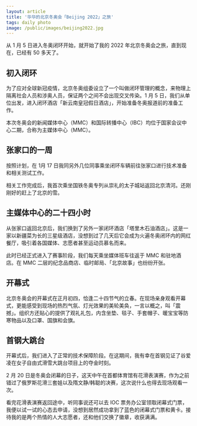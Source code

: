 ```yaml
---
layout: article
title: '华华的北京冬奥会「Beijing 2022」之旅'
tags: daily photo
image: /public/images/beijing2022.jpg
---
```


从 1 月 5 日进入冬奥闭环开始，就开始了我的 2022 年北京冬奥会之旅，直到现在，已经有 50 多天了。

## 初入闭环

为了应对全球新冠疫情，北京冬奥组委设立了一个叫做闭环管理的概念，来物理上隔离社会人员和涉奥人员，保证两个之间不会出现交叉传染。1 月 5 日，我们从单位出发，进入闭环酒店「新云南皇冠假日酒店」，开始准备冬奥报道前的准备工作。

本次冬奥会的新闻媒体中心（MMC）和国际转播中心（IBC）均位于国家会议中心二期，合称为主媒体中心（MMC）。

## 张家口的一周

按照计划，在 1月 17 日我同另外几位同事乘坐闭环车辆前往张家口进行技术准备和相关测试工作。


相关工作完成后，我首次乘坐国铁冬奥专列从崇礼的太子城站返回北京清河。还刚刚好的赶上了北京的雪。

## 主媒体中心的二十四小时

从张家口返回北京后，我们换到了另外一家闭环酒店「塔里木石油酒店」。这是一家以新疆菜为长的三星级酒店，没想到过了几天后它会成为火遍冬奥闭环内的网红餐厅，吸引着各国媒体、志愿者甚至运动员慕名而来。

此时已经正式进入了赛事阶段，我们每天乘坐媒体班车往返于 MMC 和驻地酒店。在 MMC 二层的纪念品商店、临时邮局、「北京故事」也纷纷开张。

## 开幕式

北京冬奥会的开幕式在正月初四，恰逢二十四节气的立春。在现场亲身观看开幕式，更能感受到现场的热烈气氛、灯光效果的美轮美奂，一言以概之，叫「震撼」。组织方还贴心的提供了观礼礼包，内含坐垫、毯子、手套帽子、暖宝宝等防寒物品以及口罩、国旗和会旗。


## 首钢大跳台

开幕式后，我们进入了正常的技术保障阶段。在这期间，我有幸在首钢见证了谷爱凌在女子自由式滑雪大跳台项目上的夺金时刻。


2 月 20 日是冬奥会闭幕的日子，这天中午在首都体育馆有花滑表演赛，作为之前错过了俄罗斯花滑三套娃以及隋文静/韩聪的决赛，这次说什么也得去现场观看一次。


看完花滑表演赛返回途中，听同事说还可以去 IOC 票务办公室领取闭幕式门票，我便以试一试的心态去申请，没想到居然成功拿到了蓝色的闭幕式门票和黄卡。接待我的是两个热情的人大志愿者，还和他们交换了徽章，收获满满。

